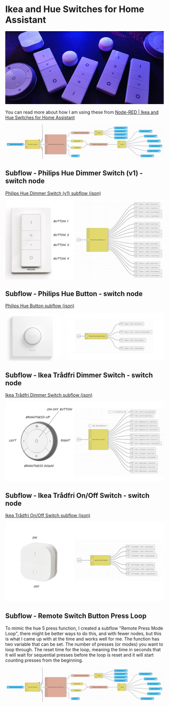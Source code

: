 # Ikea and Hue Switches for Home Assistant
![image](img/switches.jpg)

You can read more about how I am using these from [Node-RED | Ikea and Hue Switches for Home Assistant](https://lab.evishome.com/node-red-switches-for-ha/)

![image](img/example-hue-dimmer-press-mode-loop.png)

## Subflow - Philips Hue Dimmer Switch (v1) - switch node
[Philips Hue Dimmer Switch (v1) subflow (json)](https://github.com/EvisHome/Node-RED/blob/main/Dimmer-Switches/Subflow-Philips-Hue-Dimmer-Switch.json)

![image](img/hue-dimmer-switch.png)


## Subflow - Philips Hue Button - switch node
[Philips Hue Button subflow (json)](https://github.com/EvisHome/Node-RED/blob/main/Dimmer-Switches/Subflow-Philips-Hue-Button.json)

![image](img/hue-button.png)


## Subflow - Ikea Trådfri Dimmer Switch - switch node
[Ikea Trådfri Dimmer Switch subflow (json)](https://github.com/EvisHome/Node-RED/blob/main/Dimmer-Switches/Subflow-Ikea-Trådfri-Dimmer-Switch.json)

![image](img/ikea-dimmer-switch.png)


## Subflow - Ikea Trådfri On/Off Switch - switch node
[Ikea Trådfri On/Off Switch subflow (json)](https://github.com/EvisHome/Node-RED/blob/main/Dimmer-Switches/Subflow-Ikea-Trådfri-On-Off-Switch.json)

![image](img/ikea-on-off-switch.png)

## Subflow - Remote Switch Button Press Loop
To mimic the hue 5 press function, I created a subflow "Remote Press Mode Loop", there might be better ways to do this, and with fewer nodes, but this is what I came up with at the time and works well for me. The function has two variable that can be set. The number of presses (or modes) you want to loop through. The reset time for the loop, meaning the time in seconds that it will wait for sequential presses before the loop is reset and it will start counting presses from the beginning.

![image](img/example-hue-dimmer-press-mode-loop.png)
